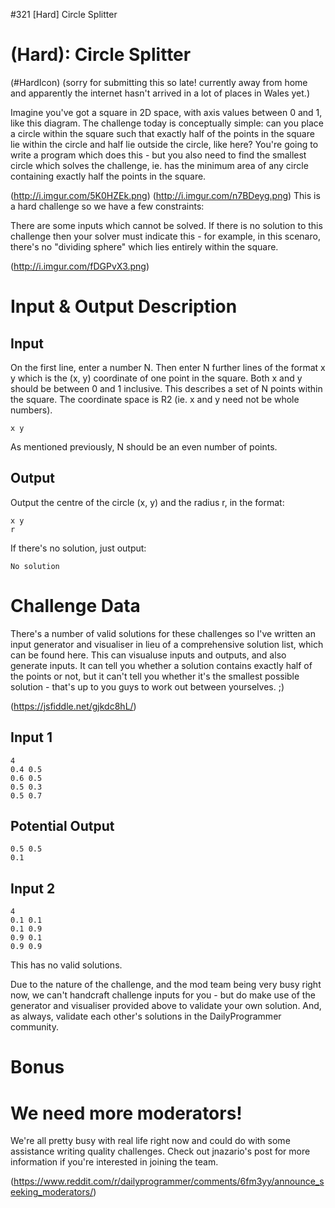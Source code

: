 #321 [Hard] Circle Splitter

#  (Hard): Circle Splitter
(#HardIcon)
(sorry for submitting this so late! currently away from home and apparently the internet hasn't arrived in a lot of places in Wales yet.)

Imagine you've got a square in 2D space, with axis values between 0 and 1, like this diagram. The challenge today is conceptually simple: can you place a circle within the square such that exactly half of the points in the square lie within the circle and half lie outside the circle, like here? You're going to write a program which does this - but you also need to find the smallest circle which solves the challenge, ie. has the minimum area of any circle containing exactly half the points in the square.

(http://i.imgur.com/5K0HZEk.png)
(http://i.imgur.com/n7BDeyg.png)
This is a hard challenge so we have a few constraints:

There are some inputs which cannot be solved. If there is no solution to this challenge then your solver must indicate this - for example, in this scenaro, there's no "dividing sphere" which lies entirely within the square.

(http://i.imgur.com/fDGPvX3.png)
# Input & Output Description
## Input
On the first line, enter a number N. Then enter N further lines of the format x y which is the (x, y) coordinate of one point in the square. Both x and y should be between 0 and 1 inclusive. This describes a set of N points within the square. The coordinate space is R2 (ie. x and y need not be whole numbers).


```
x y
```
As mentioned previously, N should be an even number of points.

## Output
Output the centre of the circle (x, y) and the radius r, in the format:


```
x y
r
```
If there's no solution, just output:


```
No solution
```
# Challenge Data
There's a number of valid solutions for these challenges so I've written an input generator and visualiser in lieu of a comprehensive solution list, which can be found here. This can visualuse inputs and outputs, and also generate inputs. It can tell you whether a solution contains exactly half of the points or not, but it can't tell you whether it's the smallest possible solution - that's up to you guys to work out between yourselves. ;)

(https://jsfiddle.net/gjkdc8hL/)
## Input 1

```
4
0.4 0.5
0.6 0.5
0.5 0.3
0.5 0.7
```
## Potential Output

```
0.5 0.5
0.1
```
## Input 2

```
4
0.1 0.1
0.1 0.9
0.9 0.1
0.9 0.9
```
This has no valid solutions.

Due to the nature of the challenge, and the mod team being very busy right now, we can't handcraft challenge inputs for you - but do make use of the generator and visualiser provided above to validate your own solution. And, as always, validate each other's solutions in the DailyProgrammer community.

# Bonus
# We need more moderators!
We're all pretty busy with real life right now and could do with some assistance writing quality challenges. Check out jnazario's post for more information if you're interested in joining the team.

(https://www.reddit.com/r/dailyprogrammer/comments/6fm3yy/announce_seeking_moderators/)
